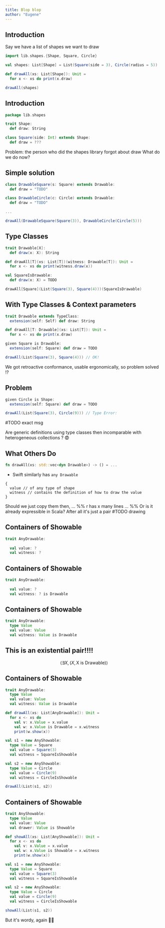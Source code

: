 ```yaml
---
title: Blop blop
author: "Eugene"
---
```


## Introduction

Say we have a list of shapes we want to draw

```scala
import lib.shapes.{Shape, Square, Circle}

val shapes: List[Shape] = List(Square(side = 3), Circle(radius = 5))

def drawAll(xs: List[Shape]): Unit =
  for x <- xs do print(x.draw)

drawAll(shapes)
```

## Introduction

```scala
package lib.shapes

trait Shape:
  def draw: String

class Square(side: Int) extends Shape:
  def draw = ???
```

Problem: the person who did the shapes library forgot about draw
What do we do now?

## Simple solution


<!-- But we can not make `Drawable` a super trait of the library shapes retroactively. -->
```scala
class DrawableSquare(s: Square) extends Drawable:
  def draw = "TODO"

class DrawableCircle(c: Circle) extends Drawable:
  def draw = "TODO"

...

drawAll(DrawableSquare(Square(3)), DrawableCircle(Circle(5)))
```
<!-- But wrapping and unwrapping shapes will obviously not scala satisfactorily -->

##  Type Classes

```scala
trait Drawable[X]:
  def draw(x: X): String

def drawAll[T](xs: List[T])(witness: Drawable[T]): Unit =
  for x <- xs do print(witness.draw(x))

val SquareIsDrawable:
  def draw(x: X) = TODO

drawAll[Square](List(Square(3), Square(4)))(SquareIsDrawable)
```

<!-- Okay great, but still kinda wordy -->

## With Type Classes & Context parameters

```scala
trait Drawable extends TypeClass:
  extension(self: Self) def draw: String

def drawAll[T: Drawable](xs: List[T]): Unit =
  for x <- xs do print(x.draw)

given Square is Drawable:
  extension(self: Square) def draw = TODO

drawAll(List(Square(3), Square(4))) // OK!
```

We got retroactive conformance, usable ergonomically, so problem solved !?

## Problem

```scala
given Circle is Shape:
  extension(self: Square) def draw = TODO

drawAll(List(Square(3), Circle(9))) // Type Error:
```
#TODO exact msg

Are generic definitions using type classes then incomparable with heterogeneous collections ? 😨 


## What Others Do

<!-- Language features -->

```rust
fn drawAll(xs: std::vec<dyn Drawable>) -> () = ...
```

- Swift similarly has `any Drawable`

```
{ 
  value // of any type of shape
  witness // contains the definition of how to draw the value 
}
```

Should we just copy them then, ...
%% r has x many lines ... %%
Or is it  already expressible in Scala? After all it's just a pair
#TODO drawing

## Containers of Showable

```scala
trait AnyDrawable:
  
  val value: ?
  val witness: ?
```

## Containers of Showable

```scala
trait AnyDrawable:
  
  val value: ?
  val witness: ? is Drawable
```

<!-- Something that is Drawable, a type that is the same as the one of the value -->

## Containers of Showable

```scala
trait AnyDrawable:
  type Value
  val value: Value
  val witness: Value is Drawable
```

## This is an existential pair!!!!


$$\langle \exists X, (X, \text{X is Drawable}) \rangle$$


## Containers of Showable

```scala
trait AnyDrawable:
  type Value
  val value: Value
  val witness: Value is Drawable

def drawAll(xs: List[AnyDrawable]): Unit =
  for x <- xs do
    val v: x.Value = x.value
    val w: x.Value is Drawable = x.witness
    print(w.show(x))

val s1 = new AnyShowable:
  type Value = Square
  val value = Square(3)
  val witness = SquareIsShowable

val s2 = new AnyShowable:
  type Value = Circle
  val value = Circle(9)
  val witness = CircleIsShowable

drawAll(List(s1, s2))
```

<!-- But it's wordy, again 😵‍💫 -->

## Containers of Showable

```scala
trait AnyShowable:
  type Value
  val value: Value
  val drawer: Value is Showable

def showAll(xs: List[AnyShowable]): Unit =
  for x <- xs do
    val v: x.Value = x.value
    val w: x.Value is Showable = x.witness
    print(w.show(x))

val s1 = new AnyShowable:
  type Value = Square
  val value = Square(3)
  val witness = SquareIsShowable

val s2 = new AnyShowable:
  type Value = Circle
  val value = Circle(9)
  val witness = CircleIsShowable

showAll(List(s1, s2))
```

But it's wordy, again 😵‍💫